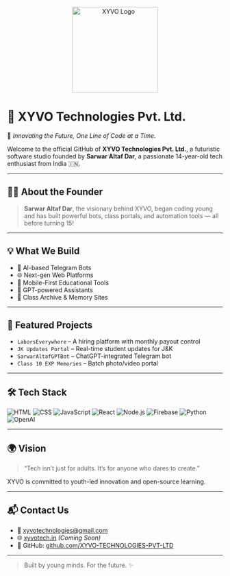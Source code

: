 <p align="center">
  <img src="https://github.com/XYVO-TECHNOLOGIES-PVT-LTD/XYVO-FOUNDATION/main/xyvo-logo.jpg" alt="XYVO Logo" width="200"/>
</p>

# 🚀 XYVO Technologies Pvt. Ltd.

🔧 *Innovating the Future, One Line of Code at a Time.*

Welcome to the official GitHub of **XYVO Technologies Pvt. Ltd.**, a futuristic software studio founded by **Sarwar Altaf Dar**, a passionate 14-year-old tech enthusiast from India 🇮🇳.

---

## 👨‍💻 About the Founder
> **Sarwar Altaf Dar**, the visionary behind XYVO, began coding young and has built powerful bots, class portals, and automation tools — all before turning 15!

---

## 💡 What We Build
- 🤖 AI-based Telegram Bots  
- 🌐 Next-gen Web Platforms  
- 📱 Mobile-First Educational Tools  
- 🧠 GPT-powered Assistants  
- 🏫 Class Archive & Memory Sites  

---

## 🌟 Featured Projects
- `LaborsEverywhere` – A hiring platform with monthly payout control  
- `JK Updates Portal` – Real-time student updates for J&K  
- `SarwarAltafGPTBot` – ChatGPT-integrated Telegram bot  
- `Class 10 EXP Memories` – Batch photo/video portal  

---

## 🛠️ Tech Stack
![HTML](https://img.shields.io/badge/-HTML5-E34F26?logo=html5&logoColor=fff&style=for-the-badge&labelColor=000)
![CSS](https://img.shields.io/badge/-CSS3-1572B6?logo=css3&logoColor=fff&style=for-the-badge&labelColor=000)
![JavaScript](https://img.shields.io/badge/-JavaScript-F7DF1E?logo=javascript&logoColor=000&style=for-the-badge&labelColor=000)
![React](https://img.shields.io/badge/-React-61DAFB?logo=react&logoColor=000&style=for-the-badge&labelColor=000)
![Node.js](https://img.shields.io/badge/-Node.js-339933?logo=nodedotjs&logoColor=fff&style=for-the-badge&labelColor=000)
![Firebase](https://img.shields.io/badge/-Firebase-FFCA28?logo=firebase&logoColor=000&style=for-the-badge&labelColor=000)
![Python](https://img.shields.io/badge/-Python-3776AB?logo=python&logoColor=fff&style=for-the-badge&labelColor=000)
![OpenAI](https://img.shields.io/badge/-OpenAI-412991?logo=openai&logoColor=fff&style=for-the-badge&labelColor=000)

---

## 🌍 Vision
> “Tech isn’t just for adults. It’s for anyone who dares to create.”

XYVO is committed to youth-led innovation and open-source learning.

---

## 📬 Contact Us
- 📧 xyvotechnologies@gmail.com  
- 🌐 [xyvotech.in](#) *(Coming Soon)*  
- 🔗 GitHub: [github.com/XYVO-TECHNOLOGIES-PVT-LTD](https://github.com/XYVO-TECHNOLOGIES-PVT-LTD)

---

> Built by young minds. For the future. ✨
